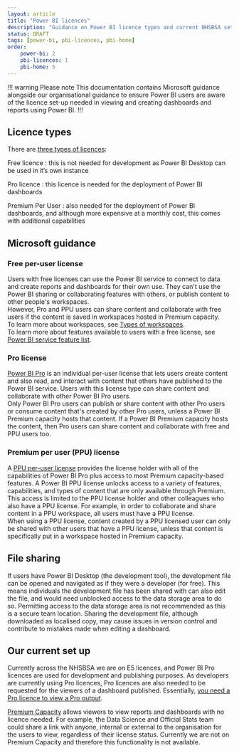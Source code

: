 ```yaml
---
layout: article
title: "Power BI licences"
description: "Guidance on Power BI licence types and current NHSBSA set-up"
status: DRAFT
tags: [power-bi, pbi-licences, pbi-home]
order:
    power-bi: 2
    pbi-licences: 1
    pbi-home: 5
---
```

!!! warning Please note
This documentation contains Microsoft guidance alongside our organisational guidance to ensure Power BI users are aware of the licence set-up needed in viewing and creating dashboards and reports using Power BI.
!!!  
  
## Licence types  
  
There are [three types of licences][link 1]:  

Free licence
: this is not needed for development as Power BI Desktop can be used in it’s own instance  

Pro licence
: this licence is needed for the deployment of Power BI dashboards  

Premium Per User
: also needed for the deployment of Power BI dashboards, and although more expensive at a monthly cost, this comes with additional capabilities

## Microsoft guidance  

### Free per-user license  
Users with free licenses can use the Power BI service to connect to data and create reports and dashboards for their own use. They can't use the Power BI sharing or collaborating features with others, or publish content to other people's workspaces.  
However, Pro and PPU users can share content and collaborate with free users if the content is saved in workspaces hosted in Premium capacity.  
To learn more about workspaces, see [Types of workspaces][link 4].  
To learn more about features available to users with a free license, see [Power BI service feature list][link 5].  

  
### Pro license  
[Power BI Pro][link 2] is an individual per-user license that lets users create content and also read, and interact with content that others have published to the Power BI service. Users with this license type can share content and collaborate with other Power BI Pro users.  
Only Power BI Pro users can publish or share content with other Pro users or consume content that's created by other Pro users, unless a Power BI Premium capacity hosts that content. If a Power BI Premium capacity hosts the content, then Pro users can share content and collaborate with free and PPU users too.  
  
### Premium per user (PPU) license  
A [PPU per-user license][link 3] provides the license holder with all of the capabilities of Power BI Pro plus access to most Premium capacity-based features. A Power BI PPU license unlocks access to a variety of features, capabilities, and types of content that are only available through Premium.  
This access is limited to the PPU license holder and other colleagues who also have a PPU license. For example, in order to collaborate and share content in a PPU workspace, all users must have a PPU license.  
When using a PPU license, content created by a PPU licensed user can only be shared with other users that have a PPU license, unless that content is specifically put in a workspace hosted in Premium capacity.  
  
    
## File sharing  
  
If users have Power BI Desktop (the development tool), the development file can be opened and navigated as if they were a developer (for free). This means individuals the development file has been shared with can also edit the file, and would need unblocked access to the data storage area to do so. Permitting access to the data storage area is not recommended as this is a secure team location. Sharing the development file, although downloaded as localised copy, may cause issues in version control and contribute to mistakes made when editing a dashboard.  
  
    
## Our current set up  
  
Currently across the NHSBSA we are on E5 licences, and Power BI Pro licences are used for development and publishing purposes. As developers are currently using Pro licences, Pro licences are also needed to be requested for the viewers of a dashboard published. Essentially, [you need a Pro licence to view a Pro output][link 6].  
  
[Premium Capacity][link 7] allows viewers to view reports and dashboards with no licence needed. For example, the Data Science and Official Stats team could share a link with anyone, internal or external to the organisation for the users to view, regardless of their license status. Currently we are not on Premium Capacity and therefore this functionality is not available.  
  


[link 1]: https://learn.microsoft.com/en-us/power-bi/fundamentals/service-features-license-type
[link 2]: https://learn.microsoft.com/en-us/power-bi/consumer/end-user-license#licenses
[link 3]: https://learn.microsoft.com/en-us/power-bi/consumer/end-user-license#licenses
[link 4]: https://learn.microsoft.com/en-us/power-bi/consumer/end-user-workspaces#types-of-workspaces
[link 5]: https://learn.microsoft.com/en-us/power-bi/consumer/end-user-features
[link 6]: https://community.fabric.microsoft.com/t5/Service/Licensing-requirements-for-viewing-a-shared-report/m-p/260914#:~:text=Yes.,be%20in%20a%20Premium%20capacity.
[link 7]: https://learn.microsoft.com/en-us/power-bi/fundamentals/service-features-license-type#premium-capacity